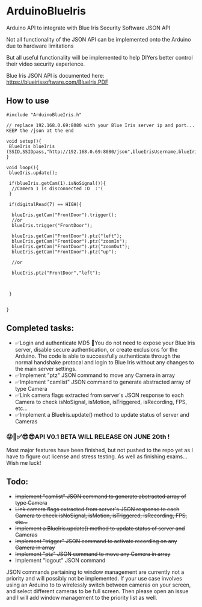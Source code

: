# ArduinoBlueIris
Arduino API to integrate with Blue Iris Security Software JSON API

Not all functionality of the JSON API can be implemented onto the Arduino due to hardware limitations

But all useful functionality will be implemented to help DIYers better control their video security experience.

Blue Iris JSON API is documented here:
https://blueirissoftware.com/BlueIris.PDF

## How to use
```
#include "ArduinoBlueIris.h"

// replace 192.168.0.69:8080 with your Blue Iris server ip and port... KEEP the /json at the end

void setup(){
 BlueIris blueIris (SSID,SSIDpass,"http://192.168.0.69:8080/json",blueIrisUsername,blueIrisPassword);
}

void loop(){
 blueIris.update();
 
 if(blueIris.getCam(1).isNoSignal()){
  //Camera 1 is disconnected :O  :'(
 }
 
 if(digitalRead(7) == HIGH){
 
  blueIris.getCam("FrontDoor").trigger();
  //or
  blueIris.trigger("FrontDoor");
  
  blueIris.getCam("FrontDoor").ptz("left");
  blueIris.getCam("FrontDoor").ptz("zoomIn");
  blueIris.getCam("FrontDoor").ptz("zoomOut");
  blueIris.getCam("FrontDoor").ptz("up");
  
  //or
  
  blueIris.ptz("FrontDoor","left");
  
  
  
 }
 
 
}
```

## Completed tasks:
 - ✅Login and authenticate MD5 🥳️You do not need to expose your Blue Iris server, disable secure authentication, or create exclusions for the Arduino. The code is able to successfully authenticate through the normal handshake protocal and login to Blue Iris without any changes to the main server settings.
 - ✅Implement "ptz" JSON command to move any Camera in array
 - ✅Implement "camlist" JSON command to generate abstracted array of type Camera
 - ✅Link camera flags extracted from server's JSON response to each Camera to check isNoSignal, isMotion, isTriggered, isRecording, FPS, etc...
 - ✅Implement a BlueIris.update() method to update status of server and Cameras

### 😜🥳️✅😎😎API V0.1 BETA WILL RELEASE ON JUNE 20th !
Most major features have been finished, but not pushed to the repo yet as I have to figure out license and stress testing. As well as finishing exams... Wish me luck!

## Todo:

 - ~~Implement "camlist" JSON command to generate abstracted array of type Camera~~
 - ~~Link camera flags extracted from server's JSON response to each Camera to check isNoSignal, isMotion, isTriggered, isRecording, FPS, etc...~~
 - ~~Implement a BlueIris.update() method to update status of server and Cameras~~
 - ~~Implement "trigger" JSON command to activate recording on any Camera in array~~
 - ~~Implement "ptz" JSON command to move any Camera in array~~
 - Implement "logout" JSON command


JSON commands pertaining to window management are currently not a priority and will possibly not be implemented. If your use case involves using an Arduino to to wirelessly switch between cameras on your screen, and select different cameras to be full screen. Then please open an issue and I will add window management to the priority list as well.
